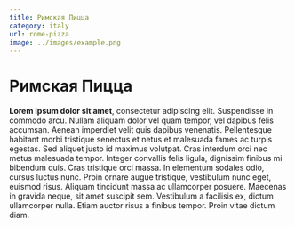 ```yaml
---
title: Римская Пицца
category: italy
url: rome-pizza
image: ../images/example.png
---
```


# Римская Пицца

**Lorem ipsum dolor sit amet**, consectetur adipiscing elit. Suspendisse in commodo arcu. Nullam aliquam dolor vel quam tempor, vel dapibus felis accumsan. Aenean imperdiet velit quis dapibus venenatis. Pellentesque habitant morbi tristique senectus et netus et malesuada fames ac turpis egestas. Sed aliquet justo id maximus volutpat. Cras interdum orci nec metus malesuada tempor. Integer convallis felis ligula, dignissim finibus mi bibendum quis. Cras tristique orci massa. In elementum sodales odio, cursus luctus nunc. Proin ornare augue tristique, vestibulum nunc eget, euismod risus. Aliquam tincidunt massa ac ullamcorper posuere. Maecenas in gravida neque, sit amet suscipit sem. Vestibulum a facilisis ex, dictum ullamcorper nulla. Etiam auctor risus a finibus tempor. Proin vitae dictum diam.